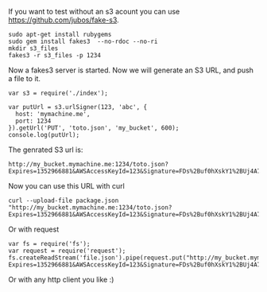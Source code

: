 If you want to test without an s3 acount you can use <https://github.com/jubos/fake-s3>.

    sudo apt-get install rubygems
    sudo gem install fakes3  --no-rdoc --no-ri
    mkdir s3_files
    fakes3 -r s3_files -p 1234

Now a fakes3 server is started.
Now we will generate an S3 URL, and push a file to it.

    var s3 = require('./index');

    var putUrl = s3.urlSigner(123, 'abc', {
      host: 'mymachine.me',
      port: 1234
    }).getUrl('PUT', 'toto.json', 'my_bucket', 600);
    console.log(putUrl);

The genrated S3 url is:

    http://my_bucket.mymachine.me:1234/toto.json?Expires=1352966881&AWSAccessKeyId=123&Signature=FDs%2Buf0hXskY1%2BUj4A7S4wHFx20%3D

Now you can use this URL with curl

    curl --upload-file package.json "http://my_bucket.mymachine.me:1234/toto.json?Expires=1352966881&AWSAccessKeyId=123&Signature=FDs%2Buf0hXskY1%2BUj4A7S4wHFx20%3D"

Or with request

    var fs = require('fs');
    var request = require('request');
    fs.createReadStream('file.json').pipe(request.put("http://my_bucket.mymachine.me:1234/toto.json?Expires=1352966881&AWSAccessKeyId=123&Signature=FDs%2Buf0hXskY1%2BUj4A7S4wHFx20%3D"))

Or with any http client you like :)
